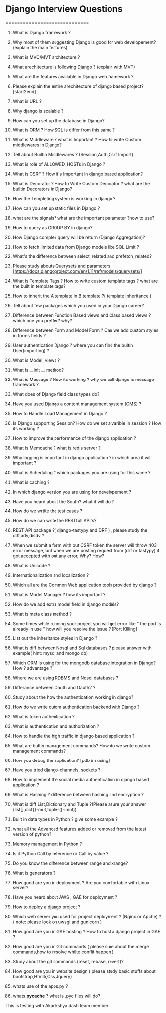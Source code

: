 # Django Interview Questions
=============================

1. What is Django framework ?
2. Why most of them suggesting Django is good for web developement?(explain the main features)
3. What is MVC/MVT architecture ?
4. What arechitecture is following Django ? (explain with MVT)
5. What are the features available in Django web framework ?
6. Please explain the entire arechitecture of django based project?[start2end]
7. What is URL ?
8. Why django is scalable ?
9. How can you set up the database in Django?
10. What is ORM ? How SQL is differ from this same ?
11. What is Middleware ? what is Important ? How to write Custom middlewares in Django?
12. Tell about Builtin Middlewares ? (Session,Auth,Csrf Import)
13. What is role of ALLOWED_HOSTs in Django ?
14. What is CSRF ? How it's Important in django based application?
15. What is Decorator ? How to Write Custom Decorator ? what are the builtin Decorators in Django?
16. How the Templeting system is working in django ?
17. How can you set up static files in Django ?
18. what are the signals? what are the important parameter ?how to use?
19. How to query as GROUP BY in django?
20. How Django complex query will be return (Django Aggregation)?
21. How to fetch limited data from Django models like SQL Limit ?
22. What's the difference between select_related and prefetch_related?
23. Please study abouts Querysets and parameters [https://docs.djangoproject.com/en/1.11/ref/models/querysets/]
24. What is Template Tags ? How to write custom template tags ? what are the built in template tags?
25. How to inherit the A template in B template ?( template inheritance )
26. Tell about few packages which you used in your Django career?
27. Difference between Function Based views and Class based views ? which one you preffer? why?
28. Difference between Form and Model Form ? Can we add custom styles in forms fields ?
29. User authentication Django ? where you can find the bultin User(importing) ?
30. What is Model, views ?
31. What is __init __ method?
32. What is Message ? How its working ? why we call django is message framework ?
33. What does of Django field class types do?
34. Have you used Django a content management system (CMS) ?
35. How to Handle Load Management in Django ?
36. Is Django supporting Session? How do we set a varible in session ? How its working ?
37. How to improve the performance of the django application ?
38. What is Memcache ? what is redis server ?
39. Why logging is important in django application ? in which area it will important ?
40. What is Scheduling ? which packages you are using for this same ?
41. What is caching ?
42. In which django version you are using for developement ?
43. Have you heard about the South? what it will do ?
44. How do we wrtite the test cases ?
45. How do we can write the RESTfull API's?
46. REST API package ?( django-tastypy and DRF ) , please study the diff,adv,disdv ?
47. When we submit a form with out CSRF token the server will throw 403 error message, but when we are posting request from (drf or tastypy) 
    it got accepted with out any error, Why? How?
48. What is Unicode ?
49. Internationalization and localization ?
50. Which all are the Common Web application tools provided by django ?
51. What is Model Manager ? how its important ?
52. How do we add extra model field in django models?
53. What is meta class method ?
54. Some times while running your project you will get error like " the port is already in use " how will you resolve the issue ? [Port Killing]
55. List out the inheritance styles in Django ?
56. What is diff between Nosql and Sql databases ? please answer with example( hint: mysql and mongo db)
57. Which ORM is using for the mongodb database integration in Django? How ? advantage ?
58. Where we are using RDBMS and Nosql databases ?
59. Differance between Oauth and Oauth2 ?
60. Study about the how the authentication working in django?
61. How do we write cutom authentication backend with Django ?
62. What is token authentication ?
63. What is authentication and authorization ?
64. How to handle the high traffic in django based application ?
65. What are bultin management commands? How do we write custom management commands?
66. How you debug the application? [pdb im using]
67. Have you tried django-channels, sockets ?
68. How to implement the social media authentication in django based application ?
79. What is Hashing ? difference between hashing and encryption ?
80. What is diff List,Dictionary and Tuple ?(Please asure your answer (list[],dict{}-mut,tuple-()-imut))
81. Built in data types in Python ? give some example ?
82. what all the Advanced features added or removed from the latest version of python?
83. Memory management in Python ?
84. Is it Python Call by reference or Call by value ?
85. Do you know the difference between range and xrange?
86. What is generators ?
87. How good are you in deployment ? Are you comfortable with Linux server?
88. Have you heard about AWS , GAE for deployment ?
89. How to deploy a django project ?
90. Which web server you used for project deployment ? (Nginx or Apche) ? ( note: please look on uwsgi and gunicorn )
91. How good are you in GAE hosting ? How to host a django project in GAE ?
92. How good are you in Git commands ( please sure about the merge commands,how to resolve whilte conflit happen )
93. Study about the git commands (reset, rebase, revert)?
94. How good are you in website design ( please study basic stuffs about bootstrap,Html5,Css,Jquery)


100. whats use of the apps.py ?
101. whats __pycache__ ? what is .pyc files will do?

This is testing with Akankshya dash team member
